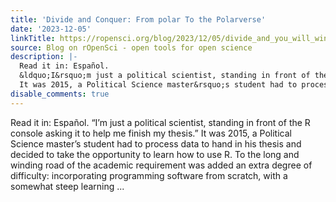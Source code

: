```yaml
---
title: 'Divide and Conquer: From polar To the Polarverse'
date: '2023-12-05'
linkTitle: https://ropensci.org/blog/2023/12/05/divide_and_you_will_win_from_polar_to_the_polarverse/
source: Blog on rOpenSci - open tools for open science
description: |-
  Read it in: Español.
  &ldquo;I&rsquo;m just a political scientist, standing in front of the R console asking it to help me finish my thesis.&rdquo;
  It was 2015, a Political Science master&rsquo;s student had to process data to hand in his thesis and decided to take the opportunity to learn how to use R. To the long and winding road of the academic requirement was added an extra degree of difficulty: incorporating programming software from scratch, with a somewhat steep learning ...
disable_comments: true
---
```

Read it in: Español.
&ldquo;I&rsquo;m just a political scientist, standing in front of the R console asking it to help me finish my thesis.&rdquo;
It was 2015, a Political Science master&rsquo;s student had to process data to hand in his thesis and decided to take the opportunity to learn how to use R. To the long and winding road of the academic requirement was added an extra degree of difficulty: incorporating programming software from scratch, with a somewhat steep learning ...